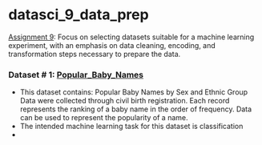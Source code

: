 # datasci_9_data_prep

[Assignment 9](https://github.com/hantswilliams/HHA_507_2023/blob/86d8439cd2409c649a4d9404e5d9488971e194c2/WK9/assignment9.md): Focus on selecting datasets suitable for a machine learning experiment, with an emphasis on data cleaning, encoding, and transformation steps necessary to prepare the data.

### Dataset # 1: [Popular_Baby_Names](https://github.com/EugeneHsiung/datasci_9_data_prep/blob/main/Datasets/Popular_Baby_Names.csv)
+ This dataset contains: Popular Baby Names by Sex and Ethnic Group Data were collected through civil birth registration. Each record represents the ranking of a baby name in the order of frequency. Data can be used to represent the popularity of a name.
+ The intended machine learning task for this dataset is classification
+ 
